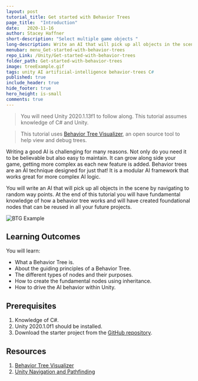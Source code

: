 ```yaml
---
layout: post
tutorial_title: Get started with Behavior Trees
page_title:  "Introduction"
date:   2020-11-16
author: Stacey Haffner
short-description: "Select multiple game objects "
long-description: Write an AI that will pick up all objects in the scene by navigating to random way points. At the end of this tutorial you will have fundamental knowledge of how a behavior tree works and will have created foundational nodes that can be reused in all your future projects.
menubar: menu_Get-started-with-behavior-trees
repo_Link: /Unity/Get-started-with-behavior-trees
folder_path: Get-started-with-behavior-trees
image: treeExample.gif
tags: unity AI artificial-intelligence behavior-trees C#
published: true
include_header: true
hide_footer: true
hero_height: is-small
comments: true
---
```


> You will need Unity 2020.1.13f1 to follow along. This tutorial assumes knowledge of C# and Unity.

> This tutorial uses [Behavior Tree Visualizer](https://github.com/Yecats/UnityBehaviorTreeVisualizer), an open source tool to help view and debug trees.

Writing a good AI is challenging for many reasons. Not only do you need it to be believable but also easy to maintain. It can grow along side your game, getting more complex as each new feature is added. Behavior trees are an AI technique designed for just that! It is a modular AI framework that works great for more complex AI logic. 

You will write an AI that will pick up all objects in the scene by navigating to random way points. At the end of this tutorial you will have fundamental knowledge of how a behavior tree works and will have created foundational nodes that can be reused in all your future projects.

![BTG Example]({{site.baseurl}}/tutorial/Get-started-with-behavior-trees/images/treeExample.gif)

## Learning Outcomes 
You will learn:

- What a Behavior Tree is.
- About the guiding principles of a Behavior Tree.
- The different types of nodes and their purposes.
- How to create the fundamental nodes using inheritance.
- How to drive the AI behavior within Unity.

## Prerequisites

1. Knowledge of C#.
2. Unity 2020.1.0f1 should be installed.
3. Download the starter project from the [GitHub repository](https://github.com/Yecats/GameDevTutorials).

## Resources

1. [Behavior Tree Visualizer](https://github.com/Yecats/UnityBehaviorTreeVisualizer)
2. [Unity Navigation and Pathfinding](https://docs.unity3d.com/Manual/Navigation.html)